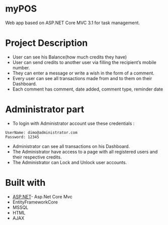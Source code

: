 # myPOS

Web app based on ASP.NET Core MVC 3.1 for task management.

# Project Description


* User can see his Balance(how much credits they have)
* User can  send credits to another user via filling the recipient’s mobile number.
* They can enter a message or write a wish in the form of a comment.
* Every user can see all transactions made from and to them on their Dashboard. 
* Each comment has comment, date added, comment type, reminder date



# Administrator part

* To login with Administrator account use these credentials : 
```
UserName: dimo@administrator.com
Password: 12345
```
* Administrator can see all transactions on his Dashboard. 
* The Administrator have access to a page with all registered users and their respective credits.
* The Administrator can Lock and Unlock user accounts.


# Built with

* [ASP.NET](https://dotnet.microsoft.com/apps/aspnet)- Asp.Net Core Mvc
* EntityFrameworkCore
* MSSQL
* HTML
* AJAX
